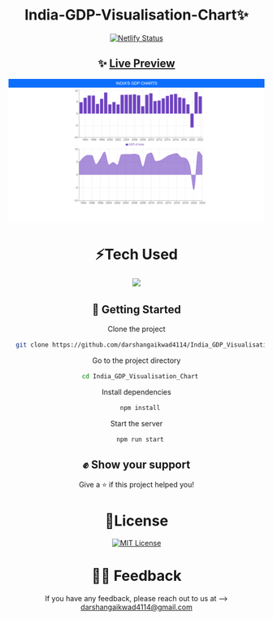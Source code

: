 <div align="center">

# India-GDP-Visualisation-Chart✨

[![Netlify Status](https://api.netlify.com/api/v1/badges/b0b6be7b-fbdc-44d7-814f-dfabf9a37345/deploy-status)](https://app.netlify.com/sites/india-gdp-visualisation-chart/deploys)

## ✨ [Live Preview](https://india-gdp-visualisation-chart.netlify.app/)

<div align='center'>
<img src='./src/home.png'/>

</div>

# ⚡Tech Used

<div align="center">
    <img src="https://skillicons.dev/icons?i=html,css,javascript,react,bootstrap,&perline=5" />
</div>

## 🚀 Getting Started

Clone the project

```bash
  git clone https://github.com/darshangaikwad4114/India_GDP_Visualisation_Chart.git
```

Go to the project directory

```bash
  cd India_GDP_Visualisation_Chart
```

Install dependencies

```bash
  npm install
```

Start the server

```bash
  npm run start
```

## ✊ Show your support

Give a ⭐️ if this project helped you!

# 📝License

[![MIT License](https://img.shields.io/badge/License-MIT-green.svg)](https://github.com/darshangaikwad4114/India_GDP_Visualisation_Chart/blob/main/LICENCE)

# 🙌🏻 Feedback

If you have any feedback, please reach out to us at --> darshangaikwad4114@gmail.com

</div>
